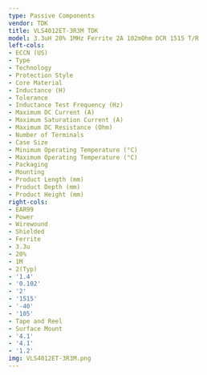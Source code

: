 ```yaml
---
type: Passive Components
vendor: TDK
title: VLS4012ET-3R3M TDK
model: 3.3uH 20% 1MHz Ferrite 2A 102mOhm DCR 1515 T/R
left-cols:
- ECCN (US)
- Type
- Technology
- Protection Style
- Core Material
- Inductance (H)
- Tolerance
- Inductance Test Frequency (Hz)
- Maximum DC Current (A)
- Maximum Saturation Current (A)
- Maximum DC Resistance (Ohm)
- Number of Terminals
- Case Size
- Minimum Operating Temperature (°C)
- Maximum Operating Temperature (°C)
- Packaging
- Mounting
- Product Length (mm)
- Product Depth (mm)
- Product Height (mm)
right-cols:
- EAR99
- Power
- Wirewound
- Shielded
- Ferrite
- 3.3u
- 20%
- 1M
- 2(Typ)
- '1.4'
- '0.102'
- '2'
- '1515'
- '-40'
- '105'
- Tape and Reel
- Surface Mount
- '4.1'
- '4.1'
- '1.2'
img: VLS4012ET-3R3M.png
---
```


